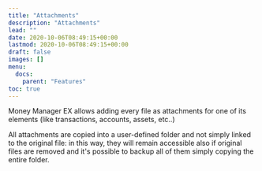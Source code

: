 ```yaml
---
title: "Attachments"
description: "Attachments"
lead: ""
date: 2020-10-06T08:49:15+00:00
lastmod: 2020-10-06T08:49:15+00:00
draft: false
images: []
menu:
  docs:
    parent: "Features"
toc: true
---
```


Money Manager EX allows adding every file as attachments for one of its elements (like transactions, accounts, assets, etc..)

All attachments are copied into a user-defined folder and not simply linked to the original file: in this way, they will remain accessible also if original files are removed and it's possible to backup all of them simply copying the entire folder.
